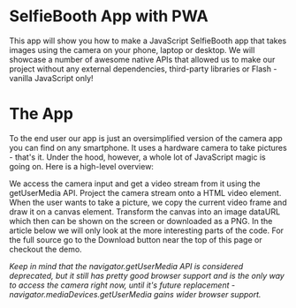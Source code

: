 # SelfieBooth App with PWA

This app will show you how to make a JavaScript SelfieBooth app that takes images using the camera on your phone, laptop or desktop. We will showcase a number of awesome native APIs that allowed us to make our project without any external dependencies, third-party libraries or Flash - vanilla JavaScript only!

# The App
To the end user our app is just an oversimplified version of the camera app you can find on any smartphone. It uses a hardware camera to take pictures - that's it. Under the hood, however, a whole lot of JavaScript magic is going on. Here is a high-level overview:

We access the camera input and get a video stream from it using the getUserMedia API.
Project the camera stream onto a HTML video element.
When the user wants to take a picture, we copy the current video frame and draw it on a canvas element.
Transform the canvas into an image dataURL which then can be shown on the screen or downloaded as a PNG.
In the article below we will only look at the more interesting parts of the code. For the full source go to the Download button near the top of this page or checkout the demo.

*Keep in mind that the navigator.getUserMedia API is considered deprecated, but it still has pretty good browser support and is the only way to access the camera right now, until it's future replacement - navigator.mediaDevices.getUserMedia gains wider browser support.*
